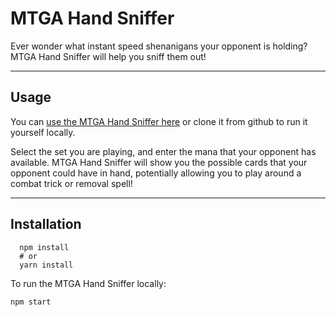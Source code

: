 # MTGA Hand Sniffer

Ever wonder what instant speed shenanigans your opponent is holding? MTGA Hand Sniffer will help you sniff them out!

---

## Usage

You can [use the MTGA Hand Sniffer here](https://sniffer-mtga.vercel.app) or clone it from github to run it yourself locally.

Select the set you are playing, and enter the mana that your opponent has available. MTGA Hand Sniffer will show you the possible cards that your opponent could have in hand, potentially allowing you to play around a combat trick or removal spell!

---

## Installation

```
  npm install
  # or
  yarn install
```

To run the MTGA Hand Sniffer locally:

```
npm start
```

